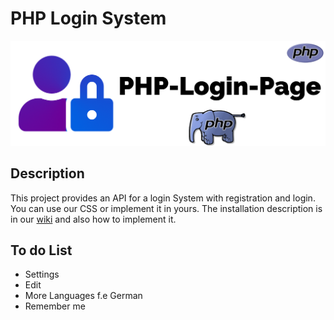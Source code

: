 # PHP Login System
<p align="center"><img src="/images/PHP-Login-Page-Logo.png"></p>

## Description
This project provides an API for a login System with registration and login. You can use our CSS or implement it in yours.
The installation description is in our <a href="https://github.com/MatBayern/PHP-Login-Page/wiki">wiki</a> and also how to implement it.
## To do List
- Settings
- Edit
- More Languages f.e German
- Remember me
